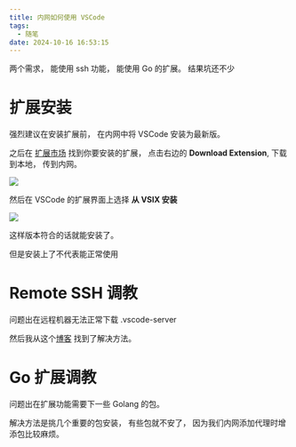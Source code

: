 ```yaml
---
title: 内网如何使用 VSCode
tags:
  - 随笔
date: 2024-10-16 16:53:15
---
```


两个需求， 能使用 ssh 功能， 能使用 Go 的扩展。 结果坑还不少

# 扩展安装

强烈建议在安装扩展前， 在内网中将 VSCode 安装为最新版。

之后在 [扩展市场](https://marketplace.visualstudio.com/vscode) 找到你要安装的扩展， 点击右边的 **Download Extension**, 下载到本地， 传到内网。

![](/images/vscode_extention.png)

然后在 VSCode 的扩展界面上选择 **从 VSIX 安装**

![](/images/vsix.png)

这样版本符合的话就能安装了。

但是安装上了不代表能正常使用

# Remote SSH 调教

问题出在远程机器无法正常下载 .vscode-server

然后我从这个[博客](https://blog.csdn.net/blxmove/article/details/118605830) 找到了解决方法。 

# Go 扩展调教

问题出在扩展功能需要下一些 Golang 的包。

解决方法是挑几个重要的包安装， 有些包就不安了， 因为我们内网添加代理时增添包比较麻烦。


